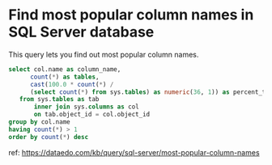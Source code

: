 # Find most popular column names in SQL Server database

This query lets you find out most popular column names.


``` sql
select col.name as column_name,
      count(*) as tables,
      cast(100.0 * count(*) / 
      (select count(*) from sys.tables) as numeric(36, 1)) as percent_tables
   from sys.tables as tab
       inner join sys.columns as col 
       on tab.object_id = col.object_id
group by col.name 
having count(*) > 1
order by count(*) desc
```

ref: https://dataedo.com/kb/query/sql-server/most-popular-column-names